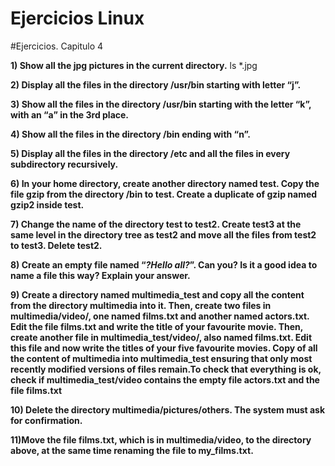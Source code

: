 # Ejercicios Linux

#Ejercicios. Capitulo 4


**1) Show all the jpg pictures in the current directory.**
ls *.jpg

**2) Display all the files in the directory /usr/bin starting with letter “j”.**


**3) Show all the files in the directory /usr/bin starting with the letter “k”, with an “a” 
in the 3rd place.**


**4) Show all the files in the directory /bin ending with “n”.**


**5) Display all the files in the directory /etc and all the files in every subdirectory
recursively.**

**6) In your home directory, create another directory named test. Copy the file gzip from
the directory /bin to test. Create a duplicate of gzip named gzip2 inside test.**


**7) Change the name of the directory test to test2. Create test3 at the same level in
the directory tree as test2 and move all the files from test2 to test3. Delete test2.**


**8) Create an empty file named “*?Hello all?*”. Can you? Is it a good idea to name a file
this way? Explain your answer.**


**9) Create a directory named multimedia_test and copy all the content from the
directory multimedia into it. Then, create two files in multimedia/video/, one
named films.txt and another named actors.txt. Edit the file films.txt and write
the title of your favourite movie. Then, create another file in multimedia_test/video/,
also named films.txt. Edit this file and now write the titles of your five favourite movies.
Copy of all the content of multimedia into multimedia_test ensuring that
only most recently modified versions of files remain.To check that
everything is ok, check if multimedia_test/video contains the empty file
actors.txt and the file films.txt**

**10) Delete the directory multimedia/pictures/others. The system must ask for
confirmation.**

**11)Move the file films.txt, which is in multimedia/video, to the directory above,
at the same time renaming the file to my_films.txt.**

